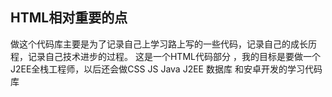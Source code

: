 ## HTML相对重要的点
做这个代码库主要是为了记录自己上学习路上写的一些代码，记录自己的成长历程，记录自己技术进步的过程。
这是一个HTML代码部分 ，我的目标是要做一个J2EE全栈工程师，以后还会做CSS  JS Java J2EE 数据库 和安卓开发的学习代码库
